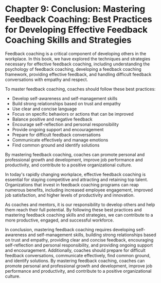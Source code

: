 Chapter 9: Conclusion: Mastering Feedback Coaching: Best Practices for Developing Effective Feedback Coaching Skills and Strategies
===================================================================================================================================

Feedback coaching is a critical component of developing others in the workplace. In this book, we have explored the techniques and strategies necessary for effective feedback coaching, including understanding the psychology of feedback coaching, developing a feedback coaching framework, providing effective feedback, and handling difficult feedback conversations with empathy and respect.

To master feedback coaching, coaches should follow these best practices:

* Develop self-awareness and self-management skills
* Build strong relationships based on trust and empathy
* Use clear and concise language
* Focus on specific behaviors or actions that can be improved
* Balance positive and negative feedback
* Encourage self-reflection and personal responsibility
* Provide ongoing support and encouragement
* Prepare for difficult feedback conversations
* Communicate effectively and manage emotions
* Find common ground and identify solutions

By mastering feedback coaching, coaches can promote personal and professional growth and development, improve job performance and productivity, and contribute to a positive organizational culture.

In today's rapidly changing workplace, effective feedback coaching is essential for staying competitive and attracting and retaining top talent. Organizations that invest in feedback coaching programs can reap numerous benefits, including increased employee engagement, improved job satisfaction, and higher levels of productivity and innovation.

As coaches and mentors, it is our responsibility to develop others and help them reach their full potential. By following these best practices and mastering feedback coaching skills and strategies, we can contribute to a more productive, engaged, and successful workforce.

In conclusion, mastering feedback coaching requires developing self-awareness and self-management skills, building strong relationships based on trust and empathy, providing clear and concise feedback, encouraging self-reflection and personal responsibility, and providing ongoing support and encouragement. Additionally, coaches should prepare for difficult feedback conversations, communicate effectively, find common ground, and identify solutions. By mastering feedback coaching, coaches can promote personal and professional growth and development, improve job performance and productivity, and contribute to a positive organizational culture.
